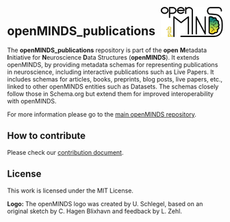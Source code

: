 <picture>
  <source media="(prefers-color-scheme: dark)" srcset="/img/dark_openMINDS-pub-logo.png">
  <source media="(prefers-color-scheme: light)" srcset="/img/light_openMINDS-pub-logo.png">
  <img alt="openMINDS publications logo" src="/img/light_openMINDS-pub-logo.png"  title="openMINDS publications" align="right" height="70">
</picture>

# openMINDS_publications

The **openMINDS_publications** repository is part of the **open** **M**etadata **I**nitiative for **N**euroscience **D**ata Structures (**openMINDS**). It extends openMINDS, by providing metadata schemas for representing publications in neuroscience, including interactive publications such as Live Papers. It includes schemas for articles, books, preprints, blog posts, live papers, etc., linked to other openMINDS entities such as Datasets. The schemas closely follow those in Schema.org but extend them for improved interoperability with openMINDS.

For more information please go to the [main openMINDS repository](https://github.com/HumanBrainProject/openMINDS).

## How to contribute
Please check our [contribution document](https://github.com/HumanBrainProject/openMINDS/blob/main/CONTRIBUTING.md).

## License
This work is licensed under the MIT License.

**Logo:** The openMINDS logo was created by U. Schlegel, based on an original sketch by C. Hagen Blixhavn and feedback by L. Zehl.
